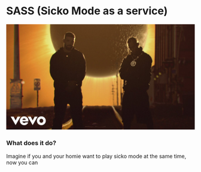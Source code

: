 # SASS (Sicko Mode as a service)

![Sicko Mode](image/sicko_mode.jpg)  

### What does it do?
Imagine if you and your homie want to play sicko mode at the same time, now you can
